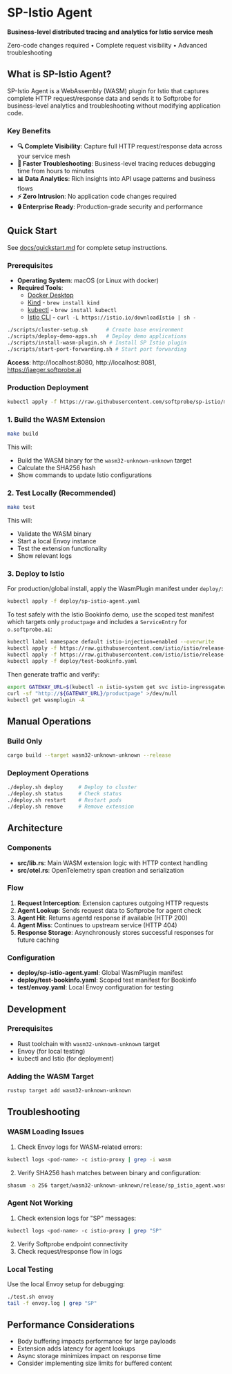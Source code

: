 # SP-Istio Agent

**Business-level distributed tracing and analytics for Istio service mesh**

Zero-code changes required • Complete request visibility • Advanced troubleshooting

## What is SP-Istio Agent?

SP-Istio Agent is a WebAssembly (WASM) plugin for Istio that captures complete HTTP request/response data and sends it to Softprobe for business-level analytics and troubleshooting without modifying application code.

### Key Benefits

- **🔍 Complete Visibility**: Capture full HTTP request/response data across your service mesh
- **🚀 Faster Troubleshooting**: Business-level tracing reduces debugging time from hours to minutes  
- **📊 Data Analytics**: Rich insights into API usage patterns and business flows
- **⚡ Zero Intrusion**: No application code changes required
- **🔒 Enterprise Ready**: Production-grade security and performance

## Quick Start

See [docs/quickstart.md](docs/quickstart.md) for complete setup instructions.

### Prerequisites

- **Operating System**: macOS (or Linux with docker)
- **Required Tools**:
  - [Docker Desktop](https://www.docker.com/products/docker-desktop)
  - [Kind](https://kind.sigs.k8s.io/) - `brew install kind`
  - [kubectl](https://kubernetes.io/docs/tasks/tools/install-kubectl-macos/) - `brew install kubectl`
  - [Istio CLI](https://istio.io/latest/docs/setup/getting-started/#download) - `curl -L https://istio.io/downloadIstio | sh -`

```bash
./scripts/cluster-setup.sh      # Create base environment  
./scripts/deploy-demo-apps.sh   # Deploy demo applications
./scripts/install-wasm-plugin.sh # Install SP Istio plugin
./scripts/start-port-forwarding.sh # Start port forwarding
```

**Access**: http://localhost:8080, http://localhost:8081, https://jaeger.softprobe.ai

### Production Deployment

```bash
kubectl apply -f https://raw.githubusercontent.com/softprobe/sp-istio/main/deploy/minimal.yaml
```

### 1. Build the WASM Extension

```bash
make build
```

This will:
- Build the WASM binary for the `wasm32-unknown-unknown` target
- Calculate the SHA256 hash
- Show commands to update Istio configurations

### 2. Test Locally (Recommended)

```bash
make test
```

This will:
- Validate the WASM binary
- Start a local Envoy instance
- Test the extension functionality
- Show relevant logs

### 3. Deploy to Istio

For production/global install, apply the WasmPlugin manifest under `deploy/`:

```bash
kubectl apply -f deploy/sp-istio-agent.yaml
```

To test safely with the Istio Bookinfo demo, use the scoped test manifest which targets only `productpage` and includes a `ServiceEntry` for `o.softprobe.ai`:

```bash
kubectl label namespace default istio-injection=enabled --overwrite
kubectl apply -f https://raw.githubusercontent.com/istio/istio/release-1.22/samples/bookinfo/platform/kube/bookinfo.yaml
kubectl apply -f https://raw.githubusercontent.com/istio/istio/release-1.22/samples/bookinfo/networking/bookinfo-gateway.yaml
kubectl apply -f deploy/test-bookinfo.yaml
```

Then generate traffic and verify:

```bash
export GATEWAY_URL=$(kubectl -n istio-system get svc istio-ingressgateway -o jsonpath='{.status.loadBalancer.ingress[0].ip}')
curl -sf "http://${GATEWAY_URL}/productpage" >/dev/null
kubectl get wasmplugin -A
```

## Manual Operations

### Build Only
```bash
cargo build --target wasm32-unknown-unknown --release
```

### Deployment Operations
```bash
./deploy.sh deploy     # Deploy to cluster
./deploy.sh status     # Check status
./deploy.sh restart    # Restart pods
./deploy.sh remove     # Remove extension
```

## Architecture

### Components

- **src/lib.rs**: Main WASM extension logic with HTTP context handling
- **src/otel.rs**: OpenTelemetry span creation and serialization

### Flow

1. **Request Interception**: Extension captures outgoing HTTP requests
2. **Agent Lookup**: Sends request data to Softprobe for agent check
3. **Agent Hit**: Returns agentd response if available (HTTP 200)
4. **Agent Miss**: Continues to upstream service (HTTP 404)
5. **Response Storage**: Asynchronously stores successful responses for future caching

### Configuration

- **deploy/sp-istio-agent.yaml**: Global WasmPlugin manifest
- **deploy/test-bookinfo.yaml**: Scoped test manifest for Bookinfo
- **test/envoy.yaml**: Local Envoy configuration for testing

## Development

### Prerequisites

- Rust toolchain with `wasm32-unknown-unknown` target
- Envoy (for local testing)
- kubectl and Istio (for deployment)

### Adding the WASM Target

```bash
rustup target add wasm32-unknown-unknown
```
## Troubleshooting

### WASM Loading Issues

1. Check Envoy logs for WASM-related errors:
```bash
kubectl logs <pod-name> -c istio-proxy | grep -i wasm
```

2. Verify SHA256 hash matches between binary and configuration:
```bash
shasum -a 256 target/wasm32-unknown-unknown/release/sp_istio_agent.wasm
```

### Agent Not Working

1. Check extension logs for "SP" messages:
```bash
kubectl logs <pod-name> -c istio-proxy | grep "SP"
```

2. Verify Softprobe endpoint connectivity
3. Check request/response flow in logs

### Local Testing

Use the local Envoy setup for debugging:
```bash
./test.sh envoy
tail -f envoy.log | grep "SP"
```

## Performance Considerations

- Body buffering impacts performance for large payloads
- Extension adds latency for agent lookups
- Async storage minimizes impact on response time
- Consider implementing size limits for buffered content